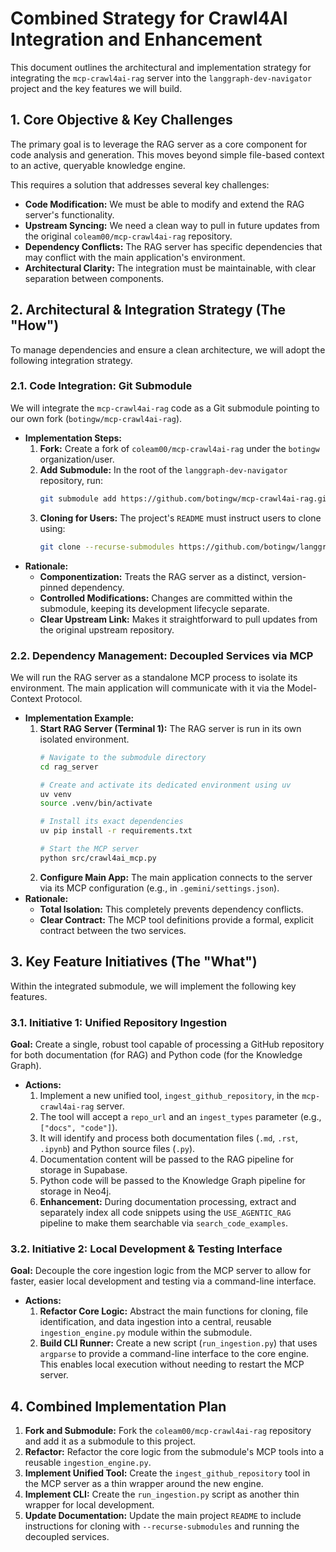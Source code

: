 # Combined Strategy for Crawl4AI Integration and Enhancement

This document outlines the architectural and implementation strategy for integrating the `mcp-crawl4ai-rag` server into the `langgraph-dev-navigator` project and the key features we will build.

## 1. Core Objective & Key Challenges

The primary goal is to leverage the RAG server as a core component for code analysis and generation. This moves beyond simple file-based context to an active, queryable knowledge engine. 

This requires a solution that addresses several key challenges:

*   **Code Modification:** We must be able to modify and extend the RAG server's functionality.
*   **Upstream Syncing:** We need a clean way to pull in future updates from the original `coleam00/mcp-crawl4ai-rag` repository.
*   **Dependency Conflicts:** The RAG server has specific dependencies that may conflict with the main application's environment.
*   **Architectural Clarity:** The integration must be maintainable, with clear separation between components.

## 2. Architectural & Integration Strategy (The "How")

To manage dependencies and ensure a clean architecture, we will adopt the following integration strategy.

### 2.1. Code Integration: Git Submodule

We will integrate the `mcp-crawl4ai-rag` code as a Git submodule pointing to our own fork (`botingw/mcp-crawl4ai-rag`).

*   **Implementation Steps:**
    1.  **Fork:** Create a fork of `coleam00/mcp-crawl4ai-rag` under the `botingw` organization/user.
    2.  **Add Submodule:** In the root of the `langgraph-dev-navigator` repository, run:
        ```bash
        git submodule add https://github.com/botingw/mcp-crawl4ai-rag.git rag_server
        ```
    3.  **Cloning for Users:** The project's `README` must instruct users to clone using:
        ```bash
        git clone --recurse-submodules https://github.com/botingw/langgraph-dev-navigator.git
        ```
*   **Rationale:**
    *   **Componentization:** Treats the RAG server as a distinct, version-pinned dependency.
    *   **Controlled Modifications:** Changes are committed within the submodule, keeping its development lifecycle separate.
    *   **Clear Upstream Link:** Makes it straightforward to pull updates from the original upstream repository.

### 2.2. Dependency Management: Decoupled Services via MCP

We will run the RAG server as a standalone MCP process to isolate its environment. The main application will communicate with it via the Model-Context Protocol.

*   **Implementation Example:**
    1.  **Start RAG Server (Terminal 1):** The RAG server is run in its own isolated environment.
        ```bash
        # Navigate to the submodule directory
        cd rag_server
        
        # Create and activate its dedicated environment using uv
        uv venv
        source .venv/bin/activate
        
        # Install its exact dependencies
        uv pip install -r requirements.txt
        
        # Start the MCP server
        python src/crawl4ai_mcp.py
        ```
    2.  **Configure Main App:** The main application connects to the server via its MCP configuration (e.g., in `.gemini/settings.json`).
*   **Rationale:**
    *   **Total Isolation:** This completely prevents dependency conflicts.
    *   **Clear Contract:** The MCP tool definitions provide a formal, explicit contract between the two services.

## 3. Key Feature Initiatives (The "What")

Within the integrated submodule, we will implement the following key features.

### 3.1. Initiative 1: Unified Repository Ingestion

**Goal:** Create a single, robust tool capable of processing a GitHub repository for both documentation (for RAG) and Python code (for the Knowledge Graph).

*   **Actions:**
    1.  Implement a new unified tool, `ingest_github_repository`, in the `mcp-crawl4ai-rag` server.
    2.  The tool will accept a `repo_url` and an `ingest_types` parameter (e.g., `["docs", "code"]`).
    3.  It will identify and process both documentation files (`.md`, `.rst`, `.ipynb`) and Python source files (`.py`).
    4.  Documentation content will be passed to the RAG pipeline for storage in Supabase.
    5.  Python code will be passed to the Knowledge Graph pipeline for storage in Neo4j.
    6.  **Enhancement:** During documentation processing, extract and separately index all code snippets using the `USE_AGENTIC_RAG` pipeline to make them searchable via `search_code_examples`.

### 3.2. Initiative 2: Local Development & Testing Interface

**Goal:** Decouple the core ingestion logic from the MCP server to allow for faster, easier local development and testing via a command-line interface.

*   **Actions:**
    1.  **Refactor Core Logic:** Abstract the main functions for cloning, file identification, and data ingestion into a central, reusable `ingestion_engine.py` module within the submodule.
    2.  **Build CLI Runner:** Create a new script (`run_ingestion.py`) that uses `argparse` to provide a command-line interface to the core engine. This enables local execution without needing to restart the MCP server.

## 4. Combined Implementation Plan

1.  **Fork and Submodule:** Fork the `coleam00/mcp-crawl4ai-rag` repository and add it as a submodule to this project.
2.  **Refactor:** Refactor the core logic from the submodule's MCP tools into a reusable `ingestion_engine.py`.
3.  **Implement Unified Tool:** Create the `ingest_github_repository` tool in the MCP server as a thin wrapper around the new engine.
4.  **Implement CLI:** Create the `run_ingestion.py` script as another thin wrapper for local development.
5.  **Update Documentation:** Update the main project `README` to include instructions for cloning with `--recurse-submodules` and running the decoupled services.
